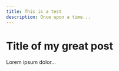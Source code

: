 ```yaml
---
title: This is a test
description: Once upon a time...
---
```


# Title of my great post
Lorem ipsum dolor...
